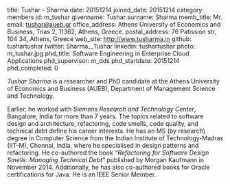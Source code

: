 title: Tushar - Sharma
date: 20151214
joined_date: 20151214
category: members 
id: m_tushar
givenname: Tushar
surname: Sharma
memb_title: Mr.
email: tushar@aueb.gr
office_address: Athens University of Economics and Business, Trias 2, 11362, Athens, Greece.
postal_address: 76 Patission str, 104 34, Athens, Greece 
web_site: http://www.tusharma.in
github: tushartushar
twitter: Sharma__Tushar
linkedin: tushartushar
photo: m_tushar.jpg
phd_title: Software Engineering in Enterprise Cloud Applications
phd_supervisor: m_dds
phd_startdate: 20151214
phd_completed: 0

_Tushar Sharma_ is a researcher and PhD candidate at the Athens University of Economics and Business (AUEB), Department of Management Science and Technology. 

Earlier, he worked with *Siemens Research and Technology Center*, Bangalore, India for more than 7 years. The topics related to software design and architecture, refactoring, code smells, code quality, and technical debt define his career interests. He has an MS (by research) degree in Computer Science from the Indian Institute of Technology-Madras (IIT-M), Chennai, India, where he specialised in design patterns and refactoring. He co-authored the book *"Refactoring for Software Design Smells: Managing Technical Debt"* published by Morgan Kaufmann in November 2014\. Additionally, he has also co-authored books for Oracle certifications for Java. He is an IEEE Senior Member.
